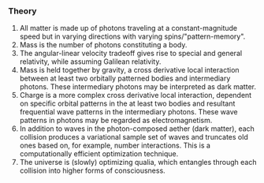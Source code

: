 ### Theory

1. All matter is made up of photons traveling at a constant-magnitude speed but in varying directions with varying spins/"pattern-memory".
2. Mass is the number of photons constituting a body.
3. The angular-linear velocity tradeoff gives rise to special and general relativity, while assuming Galilean relativity.
4. Mass is held together by gravity, a cross derivative local interaction between at least two orbitally patterned bodies and intermediary photons. These intermediary photons may be interpreted as dark matter.
5. Charge is a more complex cross derivative local interaction, dependent on specific orbital patterns in the at least two bodies and resultant frequential wave patterns in the intermediary photons. These wave patterns in photons may be regarded as electromagnetism.
6. In addition to waves in the photon-composed aether (dark matter), each collision produces a variational sample set of waves and truncates old ones based on, for example, number interactions. This is a computationally efficient optimization technique.
7. The universe is (slowly) optimizing qualia, which entangles through each collision into higher forms of consciousness.
